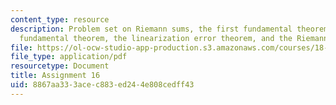 ```yaml
---
content_type: resource
description: Problem set on Riemann sums, the first fundamental theorem, the second
  fundamental theorem, the linearization error theorem, and the Riemann integral.
file: https://ol-ocw-studio-app-production.s3.amazonaws.com/courses/18-100a-introduction-to-analysis-fall-2012/8867aa333acec883ed244e808cedff43_MIT18_100AF12_Assign_16.pdf
file_type: application/pdf
resourcetype: Document
title: Assignment 16
uid: 8867aa33-3ace-c883-ed24-4e808cedff43
---
```

